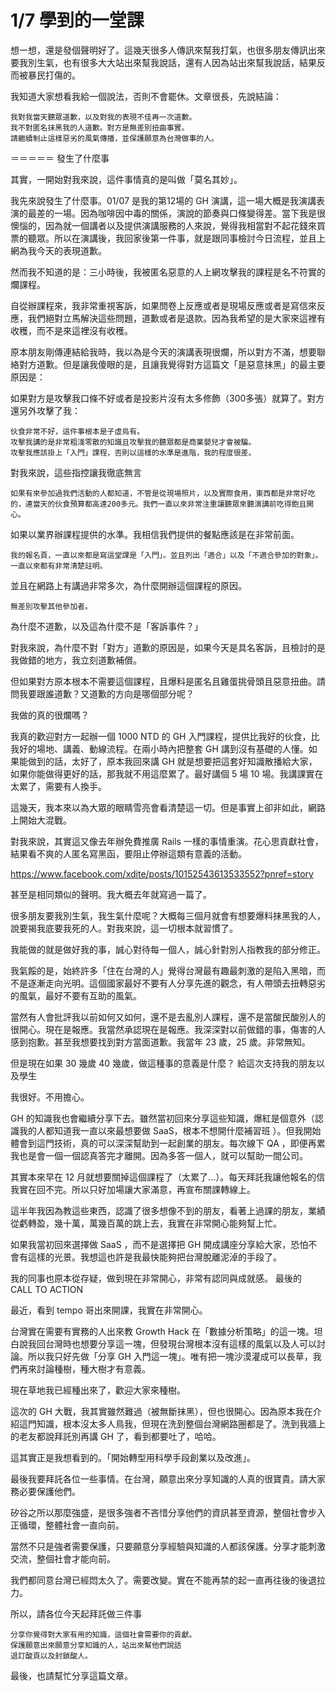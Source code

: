 # 1/7 學到的一堂課

想一想，還是發個聲明好了。這幾天很多人傳訊來幫我打氣，也很多朋友傳訊出來要我別生氣，也有很多大大站出來幫我說話，還有人因為站出來幫我說話，結果反而被暴民打傷的。

我知道大家想看我給一個說法，否則不會罷休。文章很長，先說結論：

    我對我當天聽眾道歉，以及對我的表現不佳再一次道歉。
    我不對匿名抹黑我的人道歉。對方是無差別扭曲事實。
    請繼續制止這樣惡劣的風氣傳播，並保護願意為台灣做事的人。

＝＝＝＝＝
發生了什麼事

其實，一開始對我來說，這件事情真的是叫做「莫名其妙」。

我先來說發生了什麼事。01/07 是我的第12場的 GH 演講，這一場大概是我演講表演的最差的一場。因為咖啡因中毒的關係，演說的節奏與口條變得差。當下我是很懊惱的，因為就一個講者以及提供演講服務的人來說，覺得我相當對不起花錢來買票的聽眾。所以在演講後，我回家後第一件事，就是跟同事檢討今日流程，並且上網為我今天的表現道歉。

然而我不知道的是：三小時後，我被匿名惡意的人上網攻擊我的課程是名不符實的爛課程。

自從辦課程來，我非常重視客訴，如果問卷上反應或者是現場反應或者是寫信來反應，我們絕對立馬解決這些問題，道歉或者是退款。因為我希望的是大家來這裡有收穫，而不是來這裡沒有收穫。

原本朋友剛傳連結給我時，我以為是今天的演講表現很爛，所以對方不滿，想要聯絡對方道歉。但是讓我傻眼的是，且讓我覺得對方這篇文「是惡意抹黑」的最主要原因是：

如果對方是攻擊我口條不好或者是投影片沒有太多修飾（300多張）就算了。對方還另外攻擊了我：

    伙食非常不好，這件事根本是子虛烏有。
    攻擊我講的是非常粗淺零散的知識且攻擊我的聽眾都是商業嬰兒才會被騙。
    攻擊我應該掛上「入門」課程，否則以這樣的水準是進階，我的程度很差。

對我來說，這些指控讓我徹底無言

    如果有來參加過我們活動的人都知道，不管是從現場照片，以及實際食用，東西都是非常好吃的，連當天的伙食預算都高達200多元。我們一直以來非常注重讓聽眾來聽演講前吃得飽且開心。

如果以業界辦課程提供的水準。我相信我們提供的餐點應該是在非常前面。

    我的報名頁，一直以來都是寫這堂課是「入門」。並且列出「適合」以及「不適合參加的對象」。一直以來都有非常清楚註明。

並且在網路上有講過非常多次，為什麼開辦這個課程的原因。

    無差別攻擊其他參加者。

為什麼不道歉，以及這為什麼不是「客訴事件？」

對我來說，為什麼不對「對方」道歉的原因是，如果今天是具名客訴，且檢討的是我做錯的地方，我立刻道歉補償。

但如果對方原本根本不需要這個課程，且爆料是匿名且雞蛋挑骨頭且惡意扭曲。請問我要跟誰道歉？又道歉的方向是哪個部分呢？

我做的真的很爛嗎？

我真的歡迎對方一起辦一個 1000 NTD 的 GH 入門課程，提供比我好的伙食，比我好的場地、講義、動線流程。在兩小時內把整套 GH 講到沒有基礎的人懂。如果能做到的話，太好了，原本我回來講 GH 就是想要把這套好知識散播給大家，如果你能做得更好的話，那我就不用這麼累了。最好講個 5 場 10 場。我講課實在太累了，需要有人換手。

這幾天，我本來以為大眾的眼睛雪亮會看清楚這一切。但是事實上卻非如此，網路上開始大混戰。

對我來說，其實這又像去年辦免費推廣 Rails 一樣的事情重演。花心思貢獻社會，結果看不爽的人匿名寫黑函，要阻止停辦這類有意義的活動。

https://www.facebook.com/xdite/posts/10152543613533552?pnref=story

甚至是相同類似的聲明。我大概去年就寫過一篇了。

很多朋友要我別生氣，我生氣什麼呢？大概每三個月就會有想要爆料抹黑我的人，說要揭我底要我死的人。對我來說，這一切根本就習慣了。

我能做的就是做好我的事，誠心對待每一個人，誠心針對別人指教我的部分修正。

我氣餒的是，始終許多「住在台灣的人」覺得台灣最有趣最刺激的是陷入黑暗，而不是逐漸走向光明。這個國家最好不要有人分享先進的觀念，有人帶頭去扭轉惡劣的風氣，最好不要有互助的風氣。

當然有人會批評我以前如何又如何，還不是去亂別人課程，還不是當酸民酸別人的很開心。現在是報應。我當然承認現在是報應。我深深對以前做錯的事，傷害的人感到抱歉。甚至我想要找到對方當面道歉。我當年 23 歲，25 歲。非常無知。

但是現在如果 30 幾歲 40 幾歲，做這種事的意義是什麼？
給這次支持我的朋友以及學生

我很好。不用擔心。

GH 的知識我也會繼續分享下去。雖然當初回來分享這些知識，爆紅是個意外（認識我的人都知道我一直以來最想要做 SaaS，根本不想開什麼補習班 ）。但我開始體會到這門技術，真的可以深深幫助到一起創業的朋友。每次線下 QA ，即便再累我也是會一個一個認真答完才離開。因為多答一個人，就可以幫助一間公司。

其實本來早在 12 月就想要關掉這個課程了（太累了...）。每天拜託我讓他報名的信我實在回不完。所以只好加場讓大家滿意，再宣布關課轉線上。

這半年我因為教這些東西，認識了很多想像不到的朋友，看著上過課的朋友，業績從虧轉盈，幾十萬，萬幾百萬的跳上去，我實在非常開心能夠幫上忙。

如果我當初回來選擇做 SaaS ，而不是選擇把 GH 開成講座分享給大家，恐怕不會有這樣的光景。我想這也許是我最快能夠把台灣脫離泥淖的手段了。

我的同事也原本從存疑，做到現在非常開心，非常有認同與成就感。
最後的 CALL TO ACTION

最近，看到 tempo 哥出來開課，我實在非常開心。

台灣實在需要有實務的人出來教 Growth Hack 在「數據分析策略」的這一塊。坦白說我回台灣時也想要分享這一塊，但發現台灣根本沒有這樣的風氣以及人可以討論。所以我只好先做「分享 GH 入門這一塊」。唯有把一塊沙漠灌成可以長草，我們再來討論種樹，種大樹才有意義。

現在草地我已經種出來了，歡迎大家來種樹。

這次的 GH 大戰，我其實雖然難過（被無斷抹黑），但也很開心。因為原本我在介紹這門知識，根本沒太多人鳥我，但現在洗到整個台灣網路圈都是了。洗到我牆上的老友都說拜託別再講 GH 了，看到都要吐了，哈哈。

這其實正是我想看到的。「開始轉型用科學手段創業以及改進」。

最後我要拜託各位一些事情。在台灣，願意出來分享知識的人真的很寶貴。請大家務必要保護他們。

矽谷之所以那麼強盛，是很多強者不吝惜分享他們的資訊甚至資源，整個社會步入正循環，整體社會一直向前。

當然不只是強者需要保護，只要願意分享經驗與知識的人都該保護。分享才能刺激交流，整個社會才能向前。

我們都同意台灣已經悶太久了。需要改變。實在不能再禁的起一直再往後的後退拉力。

所以，請各位今天起拜託做三件事

    分享你覺得對大家有用的知識，這個社會需要你的貢獻。
    保護願意出來願意分享知識的人，站出來幫他們說話
    退訂酸頁以及封鎖酸人。

最後，也請幫忙分享這篇文章。
